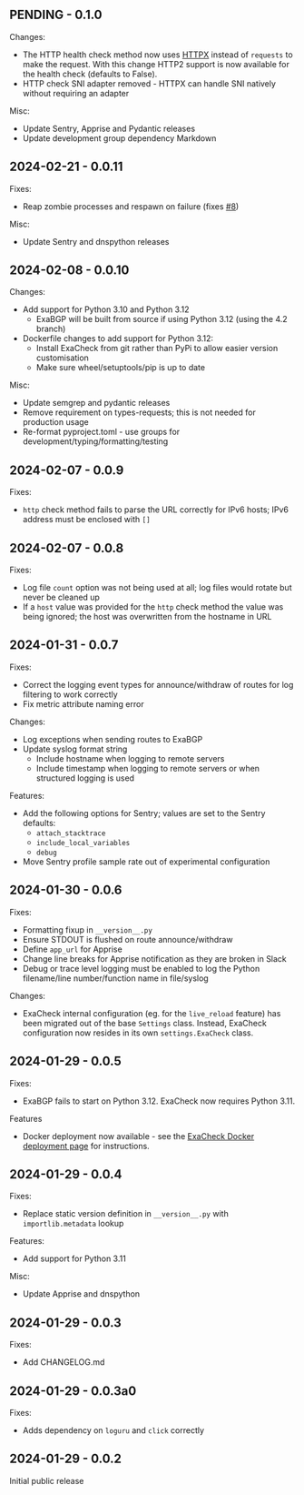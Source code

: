 ## PENDING - 0.1.0

Changes:

- The HTTP health check method now uses [HTTPX](https://www.python-httpx.org/) instead of `requests` to make the request. With this change HTTP2 support is now available for the health check (defaults to False).
- HTTP check SNI adapter removed - HTTPX can handle SNI natively without requiring an adapter

Misc:

- Update Sentry, Apprise and Pydantic releases
- Update development group dependency Markdown

## 2024-02-21 - 0.0.11

Fixes:

- Reap zombie processes and respawn on failure (fixes [#8](https://github.com/exacheck/exacheck/issues/8))

Misc:

- Update Sentry and dnspython releases

## 2024-02-08 - 0.0.10

Changes:

- Add support for Python 3.10 and Python 3.12
  - ExaBGP will be built from source if using Python 3.12 (using the 4.2 branch)
- Dockerfile changes to add support for Python 3.12:
  - Install ExaCheck from git rather than PyPi to allow easier version customisation
  - Make sure wheel/setuptools/pip is up to date

Misc:

- Update semgrep and pydantic releases
- Remove requirement on types-requests; this is not needed for production usage
- Re-format pyproject.toml - use groups for development/typing/formatting/testing

## 2024-02-07 - 0.0.9

Fixes:

- `http` check method fails to parse the URL correctly for IPv6 hosts; IPv6 address must be enclosed with `[]`

## 2024-02-07 - 0.0.8

Fixes:

- Log file `count` option was not being used at all; log files would rotate but never be cleaned up
- If a `host` value was provided for the `http` check method the value was being ignored; the host was overwritten from the hostname in URL

## 2024-01-31 - 0.0.7

Fixes:

- Correct the logging event types for announce/withdraw of routes for log filtering to work correctly
- Fix metric attribute naming error

Changes:

- Log exceptions when sending routes to ExaBGP
- Update syslog format string
  - Include hostname when logging to remote servers
  - Include timestamp when logging to remote servers or when structured logging is used

Features:

- Add the following options for Sentry; values are set to the Sentry defaults:
  - `attach_stacktrace`
  - `include_local_variables`
  - `debug`
- Move Sentry profile sample rate out of experimental configuration

## 2024-01-30 - 0.0.6

Fixes:

- Formatting fixup in `__version__.py`
- Ensure STDOUT is flushed on route announce/withdraw
- Define `app_url` for Apprise
- Change line breaks for Apprise notification as they are broken in Slack
- Debug or trace level logging must be enabled to log the Python filename/line number/function name in file/syslog

Changes:

- ExaCheck internal configuration (eg. for the `live_reload` feature) has been migrated out of the base `Settings` class. Instead, ExaCheck configuration now resides in its own `settings.ExaCheck` class.

## 2024-01-29 - 0.0.5

Fixes:

- ExaBGP fails to start on Python 3.12. ExaCheck now requires Python 3.11.

Features

- Docker deployment now available - see the [ExaCheck Docker deployment page](https://exacheck.net/deployment/docker/) for instructions.

## 2024-01-29 - 0.0.4

Fixes:

- Replace static version definition in `__version__.py` with `importlib.metadata` lookup

Features:

- Add support for Python 3.11

Misc:

- Update Apprise and dnspython

## 2024-01-29 - 0.0.3

Fixes:

- Add CHANGELOG.md

## 2024-01-29 - 0.0.3a0

Fixes:

- Adds dependency on `loguru` and `click` correctly

## 2024-01-29 - 0.0.2

Initial public release
